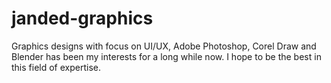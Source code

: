 # janded-graphics
Graphics designs with focus on UI/UX, Adobe Photoshop, Corel Draw and Blender has been my interests for a long while now. I hope to be the best in this field of expertise.

